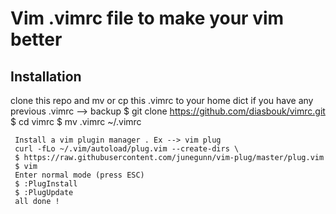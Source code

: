 # Vim .vimrc file to make your vim better

## Installation

clone this repo and mv or cp this .vimrc to your home dict
if you have any previous .vimrc --> backup
     $ git clone https://github.com/diasbouk/vimrc.git
     $ cd vimrc
     $ mv .vimrc ~/.vimrc

     Install a vim plugin manager . Ex --> vim plug
     curl -fLo ~/.vim/autoload/plug.vim --create-dirs \
     $ https://raw.githubusercontent.com/junegunn/vim-plug/master/plug.vim
     $ vim
     Enter normal mode (press ESC)
     $ :PlugInstall
     $ :PlugUpdate
     all done !

